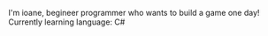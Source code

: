 I'm ioane, begineer programmer who wants to build a game one day!
Currently learning language: C#
<!---
Ioane99/Ioane99 is a ✨ special ✨ repository because its `README.md` (this file) appears on your GitHub profile.
You can click the Preview link to take a look at your changes.
--->
